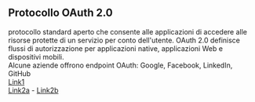 ## Protocollo OAuth 2.0
protocollo standard aperto che consente alle applicazioni di accedere alle risorse protette di un servizio per conto dell'utente. OAuth 2.0 definisce flussi di autorizzazione per applicazioni native, applicazioni Web e dispositivi mobili.  
Alcune aziende offrono endpoint OAuth: Google, Facebook, LinkedIn, GitHub  
[Link1](https://www.teranet.it/introduzione-ad-oauth-2)  
[Link2a](https://www.cyber-security-libro.it/articoli/cos-e-oauth-2/) - [Link2b](https://www.cyber-security-libro.it/articoli/come-funziona-oauth-2/)